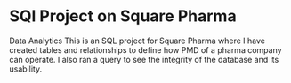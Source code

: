 # SQl Project on Square Pharma
Data Analytics
This is an SQL project for Square Pharma 
where I have created tables and relationships to define how PMD of a 
pharma company can operate. 
I also ran a query to see the integrity of the database and its usability. 
